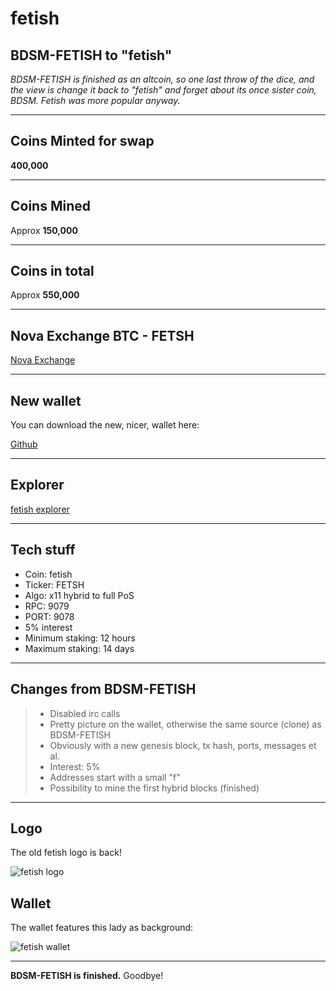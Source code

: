 fetish
===================




BDSM-FETISH to "fetish"
-----

*BDSM-FETISH is finished as an altcoin, so one last throw of the dice, and the view is change it back to "fetish" and forget about its once sister coin, BDSM. Fetish was more popular anyway.*

----

Coins Minted for swap
-----

**400,000**


----

Coins Mined
-----

Approx **150,000**

-----



Coins in total
-----

Approx **550,000**


-----


Nova Exchange BTC - FETSH
-----

[Nova Exchange](https://novaexchange.com/market/BTC_FETSH/)


-----



New wallet
-----

You can download the new, nicer, wallet here:


[Github](https://github.com/bdsmc/fetish-qt)




-----

Explorer
-----

[fetish explorer](http://explorer.fetishx.info:3001)





-----

Tech stuff
-----

- Coin: fetish
- Ticker: FETSH
- Algo: x11 hybrid to full PoS
- RPC: 9079
- PORT: 9078
- 5% interest
- Minimum staking: 12 hours
- Maximum staking: 14 days

-----



Changes from BDSM-FETISH
-----

> -  Disabled irc calls
> -  Pretty picture on the wallet, otherwise the same source (clone) as BDSM-FETISH
> -  Obviously with a new genesis block, tx hash, ports, messages et al.
> -  Interest: 5%
> -  Addresses start with a small "f"
> -  Possibility to mine the first hybrid blocks (finished)

-----

Logo
-----

The old fetish logo is back!


![fetish logo](https://cdn.pbrd.co/images/2Btfq8HE.png)


Wallet
-----


The wallet features this lady as background:


![fetish wallet](https://cdn.pbrd.co/images/2m1Y7QSkt.png)


-------

**BDSM-FETISH is finished.**
Goodbye!

